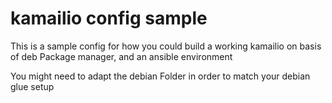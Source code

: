 kamailio config sample
==============

This is a sample config for how you could build a working kamailio on basis of deb Package manager, and an ansible environment

You might need to adapt the debian Folder in order to match your debian glue setup
